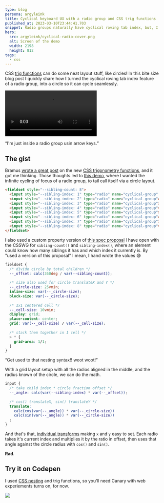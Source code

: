 ```yaml
---
type: blog
persona: argyleink
title: Cyclical keyboard UX with a radio group and CSS trig functions
published_at: 2023-03-10T23:44:41.703
snippet: Radio groups naturally have cyclical roving tab index, but, I put them into a circle and now it really looks cyclical hehe.
hero:
  src: argyleink/cyclical-radio-cover.png
  alt: Screen of the demo
  width: 2198
  height: 812
tags: 
  - css
---
```


CSS [trig functions](https://web.dev/css-trig-functions/ ) can do some neat layout stuff, like circles! In this bite size blog post I quickly share how I turned the cyclical roving tab index feature of a radio group, into a circle so it can cycle seamlessly.

![](f_auto,q_auto/argyleink/cyclical-radios.mp4 "Title $$width:1476,height:1476")

<q class="info">I'm just inside a radio group usin arrow keys.</q>

## The gist

Bramus [wrote a great post](https://web.dev/css-trig-functions/ ) on the new [CSS trigonometry functions](https://developer.mozilla.org/en-US/docs/Web/CSS/sin), and it got me thinking. Those thoughts led to [this demo](https://codepen.io/argyleink/pen/OJozxrB), where I wanted the infinite cycling of focus of a radio group, to tail call itself via a circle layout.

```html
<fieldset style="--sibling-count: 8">
  <input style="--sibling-index: 1" type="radio" name="cyclical-group" checked>
  <input style="--sibling-index: 2" type="radio" name="cyclical-group">
  <input style="--sibling-index: 3" type="radio" name="cyclical-group">
  <input style="--sibling-index: 4" type="radio" name="cyclical-group">
  <input style="--sibling-index: 5" type="radio" name="cyclical-group">
  <input style="--sibling-index: 6" type="radio" name="cyclical-group">
  <input style="--sibling-index: 7" type="radio" name="cyclical-group">
  <input style="--sibling-index: 8" type="radio" name="cyclical-group">
</fieldset>
```

I also used a custom property version of [this spec proposal](https://github.com/w3c/csswg-drafts/issues/4559) I have open with the CSSWG for `sibling-count()` and `sibling-index()`, where an element could know how many siblings it has and which index it currently is. By "used a version of this proposal" I mean, I hand wrote the values 😅

```css
fieldset {
  /* divide circle by total children */
  --_offset: calc(360deg / var(--sibling-count));
  
  /* size also used for circle translateX and Y */
  --_circle-size: 25vmin;
  inline-size: var(--_circle-size);
  block-size: var(--_circle-size);
  
  /* 1x1 centered cell */
  --_cell-size: 10vmin;
  display: grid;
  place-content: center;
  grid: var(--_cell-size) / var(--_cell-size);
  
  /* stack them together in 1 cell */
  > * {
    grid-area: 1/1;
  }
}
```

<q>Get used to that nesting syntax!! woot woot!</q>

With a grid layout setup with all the radios aligned in the middle, and the radius known of the circle, we can do the math.

```css
input {
  /* take child index * circle fraction offset */
  --_angle: calc(var(--sibling-index) * var(--_offset));
  
  /* cos() translateX, sin() translateY */
  translate: 
    calc(cos(var(--_angle)) * var(--_circle-size))
    calc(sin(var(--_angle)) * var(--_circle-size))
  ;
}
```

And that's that, [individual transforms](https://web.dev/css-individual-transform-properties/) making `x` and `y` easy to set. Each radio takes it's current index and multiplies it by the ratio in offset, then uses that angle against the circle radius with `cos()` and `sin()`. 

**Rad.**

## Try it on Codepen

I used [CSS nesting](https://developer.chrome.com/articles/css-nesting/) and trig functions, so you'll need Canary with web experiements turns on, for now.

![](https://codepen.io/argyleink/embed/preview/OJozxrB)


